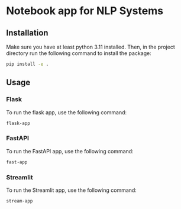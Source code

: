 # Notebook app for NLP Systems

## Installation

Make sure you have at least python 3.11 installed. 
Then, in the project directory run the following command to install the package:

```bash
pip install -e .
```

## Usage

### Flask
To run the flask app, use the following command:
```bash
flask-app
```

### FastAPI
To run the FastAPI app, use the following command:
```bash
fast-app
```

### Streamlit
To run the Streamlit app, use the following command:
```bash
stream-app
```